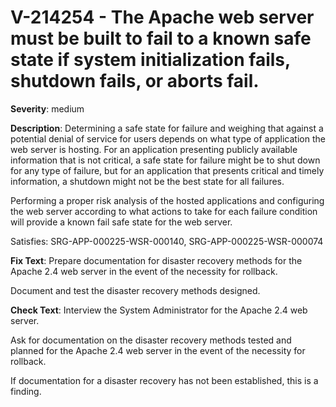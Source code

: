 # V-214254 - The Apache web server must be built to fail to a known safe state if system initialization fails, shutdown fails, or aborts fail.

**Severity**: medium

**Description**:
Determining a safe state for failure and weighing that against a potential denial of service for users depends on what type of application the web server is hosting. For an application presenting publicly available information that is not critical, a safe state for failure might be to shut down for any type of failure, but for an application that presents critical and timely information, a shutdown might not be the best state for all failures.

Performing a proper risk analysis of the hosted applications and configuring the web server according to what actions to take for each failure condition will provide a known fail safe state for the web server.

Satisfies: SRG-APP-000225-WSR-000140, SRG-APP-000225-WSR-000074

**Fix Text**:
 Prepare documentation for disaster recovery methods for the Apache 2\.4 web server in the event of the necessity for rollback\.

Document and test the disaster recovery methods designed\.

**Check Text**:
Interview the System Administrator for the Apache 2.4 web server.

Ask for documentation on the disaster recovery methods tested and planned for the Apache 2.4 web server in the event of the necessity for rollback.

If documentation for a disaster recovery has not been established, this is a finding.
